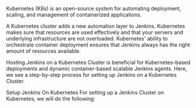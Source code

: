 Kubernetes (K8s) is an open-source system for automating deployment, scaling, and management of containerized applications.

A Kubernetes cluster adds a new automation layer to Jenkins. Kubernetes makes sure that resources are used effectively
and that your servers and underlying infrastructure are not overloaded. Kubernetes' ability to orchestrate container
deployment ensures that Jenkins always has the right amount of resources available.

Hosting Jenkins on a Kubernetes Cluster is beneficial for Kubernetes-based deployments and dynamic container-based 
scalable Jenkins agents. Here, we see a step-by-step process for setting up Jenkins on a Kubernetes Cluster.

Setup Jenkins On Kubernetes
For setting up a Jenkins Cluster on Kubernetes, we will do the following:

